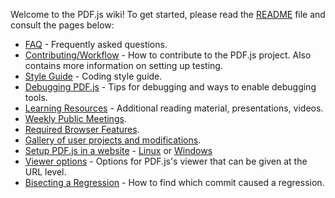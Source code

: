 Welcome to the PDF.js wiki! To get started, please read the [README](https://github.com/mozilla/pdf.js/blob/master/README.md) file and consult the pages below:

+ [FAQ](wiki/Frequently-Asked-Questions) - Frequently asked questions.
+ [Contributing/Workflow](wiki/Contributing) - How to contribute to the PDF.js project. Also contains more information on setting up testing.
+ [Style Guide](wiki/Style-Guide) - Coding style guide.
+ [Debugging PDF.js](wiki/Debugging-PDF.js) - Tips for debugging and ways to enable debugging tools.
+ [Learning Resources](wiki/Additional-Learning-Resources) - Additional reading material, presentations, videos.
+ [Weekly Public Meetings](wiki/Weekly-Public-Meetings).
+ [Required Browser Features](wiki/Required-Browser-Features).
+ [Gallery of user projects and modifications](wiki/Gallery-of-user-projects-and-modifications).
+ [Setup PDF.js in a website](wiki/Setup-pdf.js-in-a-website) - [Linux](wiki/Setup-PDF.js-in-a-website-(Linux)) or [Windows](wiki/Setup-PDF.js-in-a-website-(Windows))
+ [Viewer options](wiki/Viewer-options) - Options for PDF.js's viewer that can be given at the URL level.
+ [Bisecting a Regression](wiki/Bisecting-a-Regression) - How to find which commit caused a regression.
